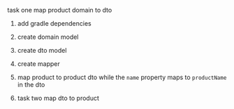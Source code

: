 task one map product domain to dto

1. add gradle dependencies
2. create domain model 
3. create dto model
4. create mapper
5. map product to product dto while the `name` property maps to `productName` in the dto

6. task two map dto to product
